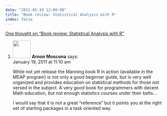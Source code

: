 ```yaml
---
date: "2011-01-19 12:00:00"
title: "Book review: Statistical Analysis with R"
index: false
---
```


[One thought on &ldquo;Book review: Statistical Analysis with R&rdquo;](/lemire/blog/2011/01-19-book-review-statistical-analysis-with-r)

<ol class="comment-list">
<li id="comment-54154" class="comment even thread-even depth-1">
<div class="comment-author vcard">
<img alt src="https://secure.gravatar.com/avatar/b2655e0db57f4cbb8e43afab4f787550?s=56&#038;d=mm&#038;r=g" srcset="https://secure.gravatar.com/avatar/b2655e0db57f4cbb8e43afab4f787550?s=112&#038;d=mm&#038;r=g 2x" class="avatar avatar-56 photo" height="56" width="56" decoding="async" /> <b class="fn">Arnon Moscona</b> <span class="says">says:</span> </div>
<div class="comment-metadata"><time datetime="2011-01-19T11:10:26+00:00">January 19, 2011 at 11:10 am</time></a> </div>
<div class="comment-content">
<p>While not yet release the Manning book R in action (available in the MEAP program) is not only a good beginner guide, but is very well organized and provides education on statistical methods for those not versed in the subject. A very good book for programmers with decent Math education, but not enough statistics courses under their belts&#8230;</p>
<p>I would say that it is not a great &ldquo;reference&rdquo; but it points you at the right set of starting packages in a task oriented way.</p>
</div>
</li>
</ol>
